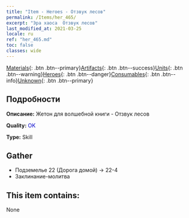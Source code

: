 ```yaml
---
title: "Item - Heroes - Отзвук лесов"
permalink: /Items/her_465/
excerpt: "Эра хаоса  Отзвук лесов"
last_modified_at: 2021-03-25
locale: ru
ref: "her_465.md"
toc: false
classes: wide
---
```

 [Materials](/ru/Items/){: .btn .btn--primary}[Artifacts](/ru/Items/Artifacts/){: .btn .btn--success}[Units](/ru/Items/Units/){: .btn .btn--warning}[Heroes](/ru/Items/Heroes/){: .btn .btn--danger}[Consumables](/ru/Items/Consumables/){: .btn .btn--info}[Unknown](/ru/Items/Unknown/){: .btn .btn--primary}

## Подробности
 **Описание:** Жетон для волшебной книги - Отзвук лесов

 **Quality:** <span style="color: #0000CD">OK</span>

 **Type:** Skill

## Gather

*    Подземелье 22 (Дорога домой) -> 22-4 
*    Заклинание-молитва 

## This item contains:

  None

